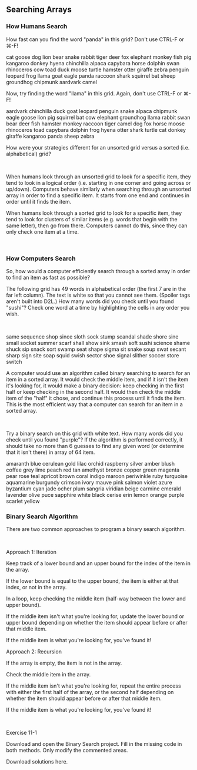 ## Searching Arrays

### How Humans Search

How fast can you find the word "panda" in this grid? Don't use CTRL-F or ⌘-F!

cat	goose	dog	lion	bear	snake	rabbit
tiger	deer	fox	elephant	monkey	fish	pig
kangaroo	donkey	hyena	chinchilla	alpaca	capybara	horse
dolphin	swan	rhinoceros	cow	toad	duck	moose
turtle	hamster	otter	giraffe	zebra	penguin	leopard
frog	llama	goat	eagle	panda	raccoon	shark
squirrel	bat	sheep	groundhog	chipmunk	aardvark	camel
 

Now, try finding the word "llama" in this grid. Again, don't use CTRL-F or ⌘-F!

aardvark	chinchilla	duck	goat	leopard	penguin	snake
alpaca	chipmunk	eagle	goose	lion	pig	squirrel
bat	cow	elephant	groundhog	llama	rabbit	swan
bear	deer	fish	hamster	monkey	raccoon	tiger
camel	dog	fox	horse	moose	rhinoceros	toad
capybara	dolphin	frog	hyena	otter	shark	turtle
cat	donkey	giraffe	kangaroo	panda	sheep	zebra
  

How were your strategies different for an unsorted grid versus a sorted (i.e. alphabetical) grid?

  

When humans look through an unsorted grid to look for a specific item, they tend to look in a logical order (i.e. starting in one corner and going across or up/down). Computers behave similarly when searching through an unsorted array in order to find a specific item. It starts from one end and continues in order until it finds the item.

When humans look through a sorted grid to look for a specific item, they tend to look for clusters of similar items (e.g. words that begin with the same letter), then go from there. Computers cannot do this, since they can only check one item at a time.

 
### How Computers Search

So, how would a computer efficiently search through a sorted array in order to find an item as fast as possible?

The following grid has 49 words in alphabetical order (the first 7 are in the far left column). The text is white so that you cannot see them. (Spoiler tags aren't built into D2L.) How many words did you check until you found "sushi"? Check one word at a time by highlighting the cells in any order you wish.

 

same	sequence	shop	since	sloth	sock	stump
scandal	shade	shore	sine	small	socket	summer
scarf	shall	show	sink	smash	soft	sushi
science	shame	shuck	sip	snack	sort	swamp
seat	shape	sigma	sit	snake	soup	swat
secant	sharp	sign	site	soap	squid	swish
sector	shoe	signal	slither	soccer	store	switch
 

A computer would use an algorithm called binary searching to search for an item in a sorted array. It would check the middle item, and if it isn't the item it's looking for, it would make a binary decision: keep checking in the first half or keep checking in the second half. It would then check the middle item of the "half" it chose, and continue this process until it finds the item. This is the most efficient way that a computer can search for an item in a sorted array.

 

Try a binary search on this grid with white text. How many words did you check until you found "purple"? If the algorithm is performed correctly, it should take no more than 6 guesses to find any given word (or determine that it isn't there) in array of 64 item.

amaranth	blue	cerulean	gold	lilac	orchid	raspberry	silver
amber	blush	coffee	grey	lime	peach	red	tan
amethyst	bronze	copper	green	magenta	pear	rose	teal
apricot	brown	coral	indigo	maroon	periwinkle	ruby	turquoise
aquamarine	burgundy	crimson	ivory	mauve	pink	salmon	violet
azure	byzantium	cyan	jade	ocher	plum	sangria	viridian
beige	carmine	emerald	lavender	olive	puce	sapphire	white
black	cerise	erin	lemon	orange	purple	scarlet	yellow
 

### Binary Search Algorithm

There are two common approaches to program a binary search algorithm.

 

Approach 1: Iteration

Keep track of a lower bound and an upper bound for the index of the item in the array.

If the lower bound is equal to the upper bound, the item is either at that index, or not in the array.

In a loop, keep checking the middle item (half-way between the lower and upper bound).

If the middle item isn't what you're looking for, update the lower bound or upper bound depending on whether the item should appear before or after that middle item.

If the middle item is what you're looking for, you've found it!
 

Approach 2: Recursion

If the array is empty, the item is not in the array.

Check the middle item in the array. 

If the middle item isn't what you're looking for, repeat the entire process with either the first half of the array, or the second half depending on whether the item should appear before or after that middle item.

If the middle item is what you're looking for, you've found it!


 

Exercise 11-1

Download and open the Binary Search project. Fill in the missing code in both methods. Only modify the commented areas.

Download solutions here.

  
